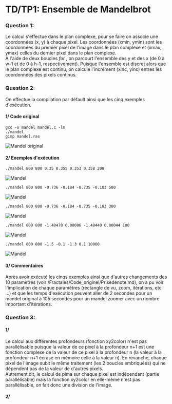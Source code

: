 # TD/TP1: Ensemble de Mandelbrot

### Question 1:
Le calcul s'effectue dans le plan complexe, pour se faire on associe une coordonnées (x, y) à chaque pixel. Les coordonnées (xmin, ymin) sont les coordonnées du premier pixel de l'image dans le plan complexe et (xmax, ymax) celles du dernier pixel dans le plan complexe.  
A l'aide de deux boucles <i> for </i>, on parcourt l'ensemble des y et des x (de 0 à w-1 et de 0 à h-1, respectivement). Puisque l'ensemble est discret alors que le plan complexe est continu, on calcule l'incrément (xinc, yinc) entres les coordonnées des pixels continus.  

### Question 2:
On effectue la compilation par défault ainsi que les cinq exemples d'exécution.
#### 1/ Code original

    gcc -o mandel mandel.c -lm  
    ./mandel
    gimp mandel.ras

![Mandel original](/Fractales/Code_originel/images/mandel_fractale_default.jpg)

#### 2/ Exemples d'exécution

    ./mandel 800 800 0.35 0.355 0.353 0.358 200

![Mandel](/Fractales/Code_originel/images/mandel_800_800_0.35_0.355_0.353_0.358_200.jpg)

    ./mandel 800 800 -0.736 -0.184 -0.735 -0.183 500

![Mandel](/Fractales/Code_originel/images/mandel_800_800_-0.736_-0.184_-0.735_-0.183_500.jpg)

    ./mandel 800 800 -0.736 -0.184 -0.735 -0.183 300

![Mandel](/Fractales/Code_originel/images/mandel_800_800_-0.736_-0.184_-0.735_-0.183_300.jpg)

    ./mandel 800 800 -1.48478 0.00006 -1.48440 0.00044 100

![Mandel](/Fractales/Code_originel/images/mandel_800_800_-1.48478_0.00006_-1.48440_0.00044_100.jpg)

    ./mandel 800 800 -1.5 -0.1 -1.3 0.1 10000

![Mandel](/Fractales/Code_originel/images/mandel_800_800_-1.5_-0.1_-1.3_0.1_10000.jpg)

#### 3/ Commentaires

Après avoir exécuté les cinqs exemples ainsi que d'autres changements des 10 paramètres (voir /Fractales/Code_originel/Prisedenote.md), on a pu voir l'implication de chaque paramètres (rectangle de vu, zoom, itérations, etc ...) et que les temps d'exécution peuvent aller de 2 secondes pour un mandel original à 105 secondes pour un mandel zoomer avec un nombre important d'itérations.

### Question 3:
#### 1/
Le calcul aux différentes profondeurs (fonction xy2color) n'est pas parallélisable puisque la valeur de ce pixel à la profondeur n+1 est une fonction complexe de la valeur de ce pixel à la profondeur n (la valeur à la profondeur n+1 écrase en mémoire celle à la valeur n). En revanche, chaque pixel de l'image subit le même traitement (les 2 boucles embriquées) qui ne dépendent pas de la valeur de d'autres pixels.  
Autrement dit, le calcul de pima sur chaque pixel est indépendant (partie parallélisable) mais la fonction xy2color en elle-même n'est pas parallélisable, on fait donc une division de l'image.

#### 2/
